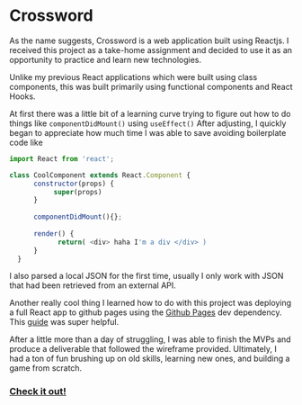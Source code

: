 # Crossword 

<p>As the name suggests, Crossword is a web application built using Reactjs. I received this project as a take-home assignment and decided to use it as an opportunity to practice and learn new technologies. </p>

Unlike my previous React applications which were built using class components, this was built primarily using functional components and React Hooks. 

At first there was a little bit of a learning curve trying to figure out how to do things like ```componentDidMount()``` using ```useEffect()``` After adjusting, I quickly began to appreciate how much time I was able to save avoiding boilerplate code like

```JavaScript
import React from 'react';

class CoolComponent extends React.Component {
      constructor(props) {
           super(props)
      }
      
      componentDidMount(){};
      
      render() {
            return( <div> haha I'm a div </div> )
      }
  }
 ``` 
 
<p>I also parsed a local JSON for the first time, usually I only work with JSON that had been retrieved from an external API.</p>

Another really cool thing I learned how to do with this project was deploying a full React app to github pages using the [Github Pages](https://www.npmjs.com/package/gh-pages) dev dependency. This [guide](https://dev.to/yuribenjamin/how-to-deploy-react-app-in-github-pages-2a1f) was super helpful.

<p>After a little more than a day of struggling, I was able to finish the MVPs and produce a deliverable that followed the wireframe provided. Ultimately, I had a ton of fun brushing up on old skills, learning new ones, and building a game from scratch.</p>

### [Check it out!](https://john-c-20.github.io/crossword)
